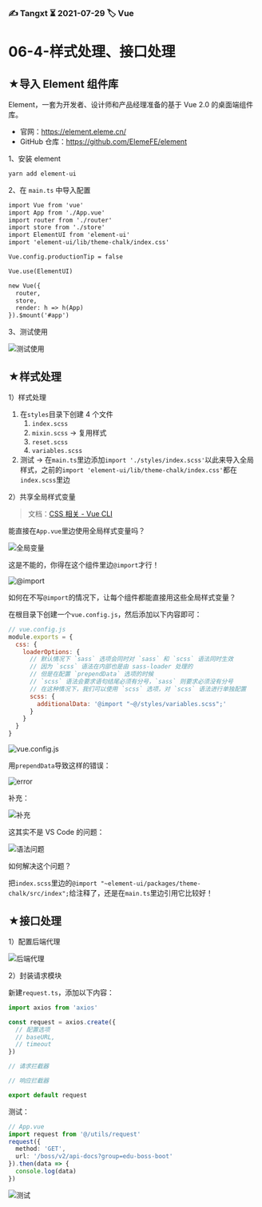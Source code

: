 ### ✍️ Tangxt ⏳ 2021-07-29 🏷️ Vue

# 06-4-样式处理、接口处理

## ★导入 Element 组件库

Element，⼀套为开发者、设计师和产品经理准备的基于 Vue 2.0 的桌⾯端组件库。

- 官⽹：<https://element.eleme.cn/>
- GitHub 仓库：<https://github.com/ElemeFE/element>

1、安装 element

``` bash
yarn add element-ui
```

2、在 `main.ts` 中导⼊配置

``` diff
import Vue from 'vue'
import App from './App.vue'
import router from './router'
import store from './store'
import ElementUI from 'element-ui'
import 'element-ui/lib/theme-chalk/index.css'

Vue.config.productionTip = false

Vue.use(ElementUI)

new Vue({
  router,
  store,
  render: h => h(App)
}).$mount('#app')
```

3、测试使用

![测试使用](assets/img/2021-07-31-19-54-43.png)

## ★样式处理

1）样式处理

1. 在`styles`目录下创建 4 个文件
   1. `index.scss`
   2. `mixin.scss` -> 复用样式
   3. `reset.scss`
   4. `variables.scss`
2. 测试 -> 在`main.ts`里边添加`import './styles/index.scss'`以此来导入全局样式，之前的`import 'element-ui/lib/theme-chalk/index.css'`都在`index.scss`里边

2）共享全局样式变量

> 文档：[CSS 相关 - Vue CLI](https://cli.vuejs.org/zh/guide/css.html#%E5%90%91%E9%A2%84%E5%A4%84%E7%90%86%E5%99%A8-loader-%E4%BC%A0%E9%80%92%E9%80%89%E9%A1%B9)

能直接在`App.vue`里边使用全局样式变量吗？

![全局变量](assets/img/2021-08-01-00-34-24.png)

这是不能的，你得在这个组件里边`@import`才行！

![@import](assets/img/2021-08-01-00-38-42.png)

如何在不写`@import`的情况下，让每个组件都能直接用这些全局样式变量？

在根目录下创建一个`vue.config.js`，然后添加以下内容即可：

``` js
// vue.config.js
module.exports = {
  css: {
    loaderOptions: {
      // 默认情况下 `sass` 选项会同时对 `sass` 和 `scss` 语法同时生效
      // 因为 `scss` 语法在内部也是由 sass-loader 处理的
      // 但是在配置 `prependData` 选项的时候
      // `scss` 语法会要求语句结尾必须有分号，`sass` 则要求必须没有分号
      // 在这种情况下，我们可以使用 `scss` 选项，对 `scss` 语法进行单独配置
      scss: {
        additionalData: '@import "~@/styles/variables.scss";'
      }
    }
  }
}
```

![vue.config.js](assets/img/2021-08-01-00-50-01.png)

用`prependData`导致这样的错误：

![error](assets/img/2021-08-01-00-52-26.png)

补充：

![补充](assets/img/2021-08-01-08-57-50.png)

这其实不是 VS Code 的问题：

![语法问题](assets/img/2021-08-01-09-15-30.png)

如何解决这个问题？

把`index.scss`里边的`@import "~element-ui/packages/theme-chalk/src/index";`给注释了，还是在`main.ts`里边引用它比较好！

## ★接口处理

1）配置后端代理

![后端代理](assets/img/2021-08-01-09-25-34.png)

2）封装请求模块

新建`request.ts`，添加以下内容：

``` ts
import axios from 'axios'

const request = axios.create({
  // 配置选项
  // baseURL,
  // timeout
})

// 请求拦截器

// 响应拦截器

export default request
```

测试：

``` ts
// App.vue
import request from '@/utils/request'
request({
  method: 'GET',
  url: '/boss/v2/api-docs?group=edu-boss-boot'
}).then(data => {
  console.log(data)
})
```

![测试](assets/img/2021-08-01-09-29-51.png)

